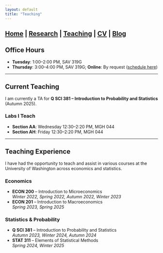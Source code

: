 ```yaml
---
layout: default
title: "Teaching"
---
```

## [Home](./index.md) | [Research](./research.md) | [Teaching](./teaching.md) | [CV](./cv.md) | [Blog](./misc.md)

## Office Hours
- **Tuesday**: 1:00–2:00 PM, SAV 319G  
- **Thursday**: 3:00–4:00 PM, SAV 319G; **Online**: By request ([schedule here](https://calendar.app.google/VqV6k27Xo9jMTG4R6))  

---
## Current Teaching
I am currently a TA for **Q SCI 381 – Introduction to Probability and Statistics** (Autumn 2025).  

### Labs I Teach
- **Section AA**: Wednesday 12:30–2:20 PM, MGH 044  
- **Section AH**: Friday 12:30–2:20 PM, MGH 044   
---

## Teaching Experience

I have had the opportunity to teach and assist in various courses at the University of Washington across economics and statistics.

### **Economics**
- **ECON 200** – Introduction to Microeconomics  
  *Winter 2022, Spring 2022, Autumn 2022, Winter 2023*  
- **ECON 201** – Introduction to Macroeconomics  
  *Spring 2023, Spring 2025*  

### **Statistics & Probability**
- **Q SCI 381** – Introduction to Probability and Statistics  
  *Autumn 2023, Winter 2024, Autumn 2024*  
- **STAT 311** – Elements of Statistical Methods  
  *Spring 2024, Winter 2025*  
